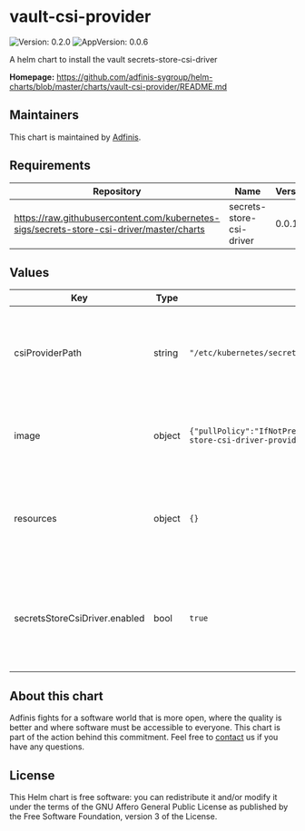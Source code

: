 # vault-csi-provider

![Version: 0.2.0](https://img.shields.io/badge/Version-0.2.0-informational?style=flat-square) ![AppVersion: 0.0.6](https://img.shields.io/badge/AppVersion-0.0.6-informational?style=flat-square)

A helm chart to install the vault secrets-store-csi-driver

**Homepage:** <https://github.com/adfinis-sygroup/helm-charts/blob/master/charts/vault-csi-provider/README.md>

## Maintainers
This chart is maintained by [Adfinis](https://adfinis.com/?pk_campaign=github&pk_kwd=helm-charts).

## Requirements

| Repository | Name | Version |
|------------|------|---------|
| https://raw.githubusercontent.com/kubernetes-sigs/secrets-store-csi-driver/master/charts | secrets-store-csi-driver | 0.0.18 |

## Values

| Key | Type | Default | Description |
|-----|------|---------|-------------|
| csiProviderPath | string | `"/etc/kubernetes/secrets-store-csi-providers"` | set the path where the secrets-store-csi-provider gets installed on the node |
| image | object | `{"pullPolicy":"IfNotPresent","repository":"hashicorp/secrets-store-csi-driver-provider-vault","tag":"0.0.6"}` | specifies the image to use for the secrets-store-csi-driver |
| resources | object | `{}` | Set the limits and requests on vault csi-driver-provider pod resources |
| secretsStoreCsiDriver.enabled | bool | `true` | specifies wether or not the secrets-store-csi-driver dependency gets installed |

## About this chart

Adfinis fights for a software world that is more open, where the quality is
better and where software must be accessible to everyone. This chart
is part of the action behind this commitment. Feel free to
[contact](https://adfinis.com/kontakt/?pk_campaign=github&pk_kwd=helm-charts)
us if you have any questions.

## License

This Helm chart is free software: you can redistribute it and/or modify it under the terms
of the GNU Affero General Public License as published by the Free Software Foundation,
version 3 of the License.
